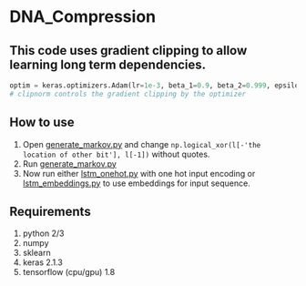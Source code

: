 # DNA_Compression

## This code uses gradient clipping to allow learning long term dependencies.
```python
optim = keras.optimizers.Adam(lr=1e-3, beta_1=0.9, beta_2=0.999, epsilon=None, decay=0.0, amsgrad=False, clipnorm=0.05)
# clipnorm controls the gradient clipping by the optimizer
```
## How to use
1. Open [generate_markov.py](generate_markov.py) and change `np.logical_xor(l[-'the location of other bit'], l[-1])` without quotes.
2. Run [generate_markov.py](generate_markov.py)
3. Now run either [lstm_onehot.py](lstm_onehot.py) with one hot input encoding or [lstm_embeddings.py](lstm_embeddings.py) to use embeddings for input sequence.
## Requirements
1. python 2/3
2. numpy
3. sklearn
4. keras 2.1.3
5. tensorflow (cpu/gpu) 1.8
